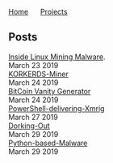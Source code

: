 <a href="https://michael-meade.github.io/" style='margin-right:20px'>Home</a>
<a href="https://michael-meade.github.io/Projects" style='margin-right:20px'>Projects</a>
## Posts

[Inside Linux Mining Malware](./LinuxMalware.md).<br>
March 23 2019<br>
[KORKERDS-Miner](./KORKERDS-Miner.md)<br>
March 24 2019<br>
[BitCoin Vanity Generator](./Projects/BitcoinVanityGenerator.md)<br>
March 24 2019<br>
[PowerShell-delivering-Xmrig](./powerShellXmrig.md)<br>
March 27 2019<br>
[Dorking-Out](./dorkingOut.md)<br>
March 29 2019<br>
[Python-based-Malware](./Python-Based-Malware.md)<br>
March 29 2019<br>
